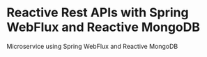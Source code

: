 # Reactive Rest APIs with Spring WebFlux and Reactive MongoDB
Microservice using Spring WebFlux and Reactive MongoDB
